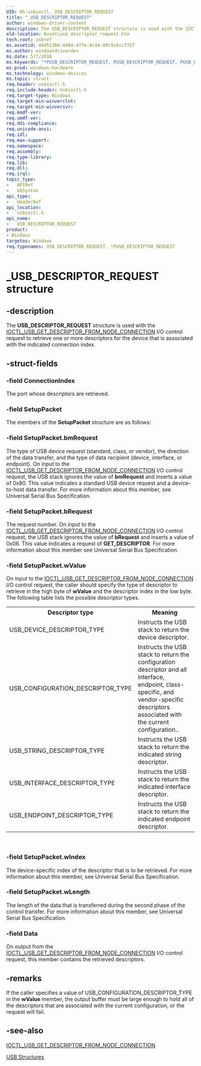 ```yaml
---
UID: NS:usbioctl._USB_DESCRIPTOR_REQUEST
title: "_USB_DESCRIPTOR_REQUEST"
author: windows-driver-content
description: The USB_DESCRIPTOR_REQUEST structure is used with the IOCTL_USB_GET_DESCRIPTOR_FROM_NODE_CONNECTION I/O control request to retrieve one or more descriptors for the device that is associated with the indicated connection index.
old-location: buses\usb_descriptor_request.htm
tech.root: usbref
ms.assetid: d4d51366-4d04-47fe-8c44-09c9c6ccf35f
ms.author: windowsdriverdev
ms.date: 5/7/2018
ms.keywords: "*PUSB_DESCRIPTOR_REQUEST, PUSB_DESCRIPTOR_REQUEST, PUSB_DESCRIPTOR_REQUEST structure pointer [Buses], USB_DESCRIPTOR_REQUEST, USB_DESCRIPTOR_REQUEST structure [Buses], _USB_DESCRIPTOR_REQUEST, buses.usb_descriptor_request, usbioctl/PUSB_DESCRIPTOR_REQUEST, usbioctl/USB_DESCRIPTOR_REQUEST, usbstrct_b5a96c38-53d8-4d08-849b-d6c8c4b69c72.xml"
ms.prod: windows-hardware
ms.technology: windows-devices
ms.topic: struct
req.header: usbioctl.h
req.include-header: Usbioctl.h
req.target-type: Windows
req.target-min-winverclnt: 
req.target-min-winversvr: 
req.kmdf-ver: 
req.umdf-ver: 
req.ddi-compliance: 
req.unicode-ansi: 
req.idl: 
req.max-support: 
req.namespace: 
req.assembly: 
req.type-library: 
req.lib: 
req.dll: 
req.irql: 
topic_type:
-	APIRef
-	kbSyntax
api_type:
-	HeaderDef
api_location:
-	usbioctl.h
api_name:
-	USB_DESCRIPTOR_REQUEST
product:
- Windows
targetos: Windows
req.typenames: USB_DESCRIPTOR_REQUEST, *PUSB_DESCRIPTOR_REQUEST
---
```


# _USB_DESCRIPTOR_REQUEST structure


## -description


The <b>USB_DESCRIPTOR_REQUEST</b> structure is used with the <a href="https://msdn.microsoft.com/library/windows/hardware/ff537310">IOCTL_USB_GET_DESCRIPTOR_FROM_NODE_CONNECTION</a> I/O control request to retrieve one or more descriptors for the device that is associated with the indicated connection index.


## -struct-fields




### -field ConnectionIndex

The port whose descriptors are retrieved.


### -field SetupPacket

The members of the <b>SetupPacket</b> structure are as follows:


### -field SetupPacket.bmRequest

The type of USB device request (standard, class, or vendor), the direction of the data transfer, and the type of data recipient (device, interface, or endpoint). On input to the <a href="https://msdn.microsoft.com/library/windows/hardware/ff537310">IOCTL_USB_GET_DESCRIPTOR_FROM_NODE_CONNECTION</a> I/O control request, the USB stack ignores the value of <b>bmRequest</b> and inserts a value of 0x80. This value indicates a standard USB device request and a device-to-host data transfer. For more information about this member, see Universal Serial Bus Specification.


### -field SetupPacket.bRequest

The request number. On input to the <a href="https://msdn.microsoft.com/library/windows/hardware/ff537310">IOCTL_USB_GET_DESCRIPTOR_FROM_NODE_CONNECTION</a> I/O control request, the USB stack ignores the value of <b>bRequest</b> and inserts a value of 0x06. This value indicates a request of <b>GET_DESCRIPTOR</b>. For more information about this member see Universal Serial Bus Specification.


### -field SetupPacket.wValue

On input to the <a href="https://msdn.microsoft.com/library/windows/hardware/ff537310">IOCTL_USB_GET_DESCRIPTOR_FROM_NODE_CONNECTION</a> I/O control request, the caller should specify the type of descriptor to retrieve in the high byte of <b>wValue</b> and the descriptor index in the low byte. The following table lists the possible descriptor types.

<table>
<tr>
<th>Descriptor type</th>
<th>Meaning</th>
</tr>
<tr>
<td>
USB_DEVICE_DESCRIPTOR_TYPE

</td>
<td>
Instructs the USB stack to return the device descriptor.

</td>
</tr>
<tr>
<td>
USB_CONFIGURATION_DESCRIPTOR_TYPE

</td>
<td>
Instructs the USB stack to return the configuration descriptor and all interface, endpoint, class-specific, and vendor-specific descriptors associated with the current configuration.. 

</td>
</tr>
<tr>
<td>
USB_STRING_DESCRIPTOR_TYPE

</td>
<td>
Instructs the USB stack to return the indicated string descriptor.

</td>
</tr>
<tr>
<td>
USB_INTERFACE_DESCRIPTOR_TYPE

</td>
<td>
Instructs the USB stack to return the indicated interface descriptor.

</td>
</tr>
<tr>
<td>
USB_ENDPOINT_DESCRIPTOR_TYPE

</td>
<td>
Instructs the USB stack to return the indicated endpoint descriptor.

</td>
</tr>
</table>
 


### -field SetupPacket.wIndex

The device-specific index of the descriptor that is to be retrieved. For more information about this member, see Universal Serial Bus Specification.


### -field SetupPacket.wLength

The length of the data that is transferred during the second phase of the control transfer. For more information about this member, see Universal Serial Bus Specification.


### -field Data

On output from the <a href="https://msdn.microsoft.com/library/windows/hardware/ff537310">IOCTL_USB_GET_DESCRIPTOR_FROM_NODE_CONNECTION</a> I/O control request, this member contains the retrieved descriptors.


## -remarks



If the caller specifies a value of USB_CONFIGURATION_DESCRIPTOR_TYPE in the <b>wValue</b> member, the output buffer must be large enough to hold all of the descriptors that are associated with the current configuration, or the request will fail.




## -see-also




<a href="https://msdn.microsoft.com/library/windows/hardware/ff537310">IOCTL_USB_GET_DESCRIPTOR_FROM_NODE_CONNECTION</a>



<a href="https://msdn.microsoft.com/library/windows/hardware/ff540160">USB Structures</a>
 

 

